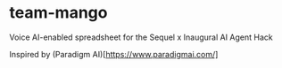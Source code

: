 # team-mango
Voice AI-enabled spreadsheet for the Sequel x Inaugural AI Agent Hack

Inspired by (Paradigm AI)[https://www.paradigmai.com/]
